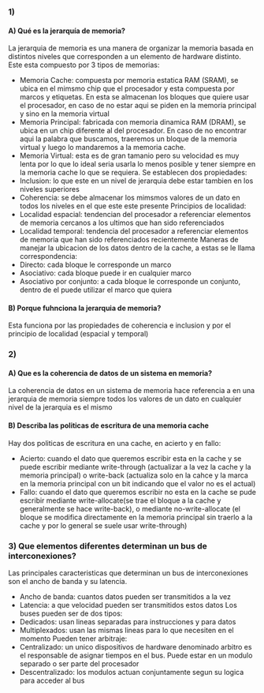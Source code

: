 ### 1)
#### A) Qué es la jerarquía de memoria?
La jerarquia de memoria es una manera de organizar la memoria basada en distintos niveles que corresponden a un elemento de hardware distinto. Este esta compuesto por 3 tipos de memorias:
- Memoria Cache: compuesta por memoria estatica RAM (SRAM), se ubica en el mimsmo chip que el procesador y esta compuesta por marcos y etiquetas. En esta se almacenan los bloques que quiere usar el procesador, en caso de no estar aqui se piden en la memoria principal y sino en la memoria virtual
- Memoria Principal: fabricada con memoria dinamica RAM (DRAM), se ubica en un chip diferente al del procesador. En caso de no encontrar aqui la palabra que buscamos, traeremos un bloque de la memoria virtual y luego lo mandaremos a la memoria cache.
- Memoria Virtual: esta es de gran tamanio pero su velocidad es muy lenta por lo que lo ideal seria usarla lo menos posible y tener siempre en la memoria cache lo que se requiera.
Se establecen dos propiedades:
- Inclusion: lo que este en un nivel de jerarquia debe estar tambien en los niveles superiores
- Coherencia: se debe almacenar los mimsmos valores de un dato en todos los niveles en el que este este presente
Principios de localidad:
- Localidad espacial: tendencian del procesador a referenciar elementos de memoria cercanos a los ultimos que han sido referenciados
- Localidad temporal: tendencia del procesador a referenciar elementos de memoria que han sido referenciados recientemente
Maneras de manejar la ubicacion de los datos dentro de la cache, a estas se le llama correspondencia:
- Directo: cada bloque le corresponde un marco
- Asociativo: cada bloque puede ir en cualquier marco
- Asociativo por conjunto: a cada bloque le corresponde un conjunto, dentro de el puede utilizar el marco que quiera
#### B) Porque fuhnciona la jerarquia de memoria?
Esta funciona por las propiedades de coherencia e inclusion y por el principio de localidad (espacial y temporal)

### 2)
#### A) Que es la coherencia de datos de un sistema en memoria?
La coherencia de datos en un sistema de memoria hace referencia a en una jerarquia de memoria siempre todos los valores de un dato en cualquier nivel de la jerarquia es el mismo

#### B) Describa las politicas de escritura de una memoria cache
Hay dos politicas de escritura en una cache, en acierto y en fallo:
- Acierto: cuando el dato que queremos escribir esta en la cache y se puede escribir mediante write-through (actualizar a la vez la cache y la memoria principal) o write-back (actualiza solo en la cahce y la marca en la memoria principal con un bit indicando que el valor no es el actual)
- Fallo: cuando el dato que queremos escribir no esta en la cache se pude escribir mediante write-allocate(se trae el bloque a la cache y generalmente se hace write-back), o mediante no-write-allocate (el bloque se modifica directamente en la memoria principal sin traerlo a la cache y por lo general se suele usar write-through)

### 3) Que elementos diferentes determinan un bus de interconexiones?
Las principales caracteristicas que determinan un bus de interconexiones son el ancho de banda y su latencia.
- Ancho de banda: cuantos datos pueden ser transmitidos a la vez
- Latencia: a que velocidad pueden ser transmitidos estos datos
Los buses pueden ser de dos tipos:
- Dedicados: usan lineas separadas para instrucciones y para datos 
- Multiplexados: usan las mismas lineas para lo que necesiten en el momento
Pueden tener arbitraje:
- Centralizado: un unico dispositivos de hardware denominado arbitro es el responsable de asignar tiempos en el bus. Puede estar en un modulo separado o ser parte del procesador
- Descentralizado: los modulos actuan conjuntamente segun su logica para acceder al bus 

